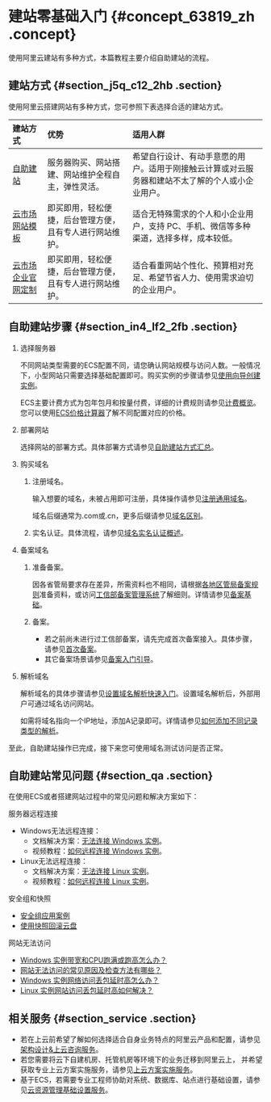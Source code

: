 # 建站零基础入门 {#concept_63819_zh .concept}

使用阿里云建站有多种方式，本篇教程主要介绍自助建站的流程。

## 建站方式 {#section_j5q_c12_2hb .section}

使用阿里云搭建网站有多种方式，您可参照下表选择合适的建站方式。

|建站方式|优势|适用人群|
|:---|:-|:---|
|[自助建站](cn.zh-CN/建站教程/自助建站方式汇总.md#)|服务器购买、网站搭建、网站维护全程自主，弹性灵活。|希望自行设计、有动手意愿的用户。适用于刚接触云计算或对云服务器和建站不太了解的个人或小企业用户。|
|[云市场网站模板](https://market.aliyun.com/templateList)|即买即用，轻松便捷，后台管理方便，且有专人进行网站维护。|适合无特殊需求的个人和小企业用户，支持 PC、手机、微信等多种渠道，选择多样，成本较低。|
|[云市场企业官网定制](https://market.aliyun.com/jianzhan#guid-883652)|即买即用，轻松便捷，后台管理方便，且有专人进行网站维护。|适合看重网站个性化、预算相对充足、希望节省人力、使用需求迫切的企业用户。|

## 自助建站步骤 {#section_in4_lf2_2fb .section}

1.  选择服务器

    不同网站类型需要的ECS配置不同，请您确认网站规模与访问人数。一般情况下，小型网站只需要选择基础配置即可。购买实例的步骤请参见[使用向导创建实例](../../../../cn.zh-CN/实例/创建实例/使用向导创建实例.md#)。

    ECS主要计费方式为包年包月和按量付费，详细的计费规则请参见[计费概览](../../../../cn.zh-CN/产品定价/计费概览.md#)。您可以使用[ECS价格计算器](https://tco.aliyun.com/tco/ecs/calculator)了解不同配置对应的价格。

2.  部署网站

    选择网站的部署方式。具体部署方式请参见[自助建站方式汇总](cn.zh-CN/建站教程/自助建站方式汇总.md#)。

3.  购买域名
    1.  注册域名。

        输入想要的域名，未被占用即可注册，具体操作请参见[注册通用域名](../../../../cn.zh-CN/域名注册/注册通用域名.md#)。

        域名后缀通常为.com或.cn，更多后缀请参见[域名区别](../../../../cn.zh-CN/常见问题/概念类问题/域名区别.md#)。

    2.  实名认证。具体流程，请参见[域名实名认证概述](../../../../cn.zh-CN/域名实名认证/域名实名认证概述.md#)。
4.  备案域名
    1.  准备备案。

        因各省管局要求存在差异，所需资料也不相同，请根据[各地区管局备案规则](../../../../cn.zh-CN/ICP备案前准备/学习管局规则/各地区管局备案规则.md#)准备资料，或访问[工信部备案管理系统](www.miitbeian.gov.cn)了解细则。详情请参见[备案基础](../../../../cn.zh-CN/ICP备案前准备/ICP备案前准备概述.md#)。

    2.  备案。
        -   若之前尚未进行过工信部备案，请先完成首次备案接入。具体步骤，请参见[首次备案](../../../../cn.zh-CN/ICP备案流程（PC端）/验证备案类型/首次备案.md#)。
        -   其它备案场景请参见[备案入门引导](../../../../cn.zh-CN/ICP备案快速入门/ICP备案快速入门.md#)。
5.  解析域名

    解析域名的具体步骤请参见[设置域名解析快速入门](http://help.aliyun.com/document_detail/29716.html)。设置域名解析后，外部用户可通过域名访问网站。

    如需将域名指向一个IP地址，添加A记录即可。详情请参见[如何添加不同记录类型的解析](http://help.aliyun.com/document_detail/29725.html)。


至此，自助建站操作已完成，接下来您可使用域名测试访问是否正常。

## 自助建站常见问题 {#section_qa .section}

在使用ECS或者搭建网站过程中的常见问题和解决方案如下：

服务器远程连接

-   Windows无法远程连接：
    -   文档解决方案：[无法连接 Windows 实例](http://help.aliyun.com/document_detail/50982.html)。
    -   视频教程：[如何远程连接 Windows 实例](http://help.aliyun.com/document_detail/62303.html)。
-   Linux无法远程连接：
    -   文档解决方案：[无法连接 Linux 实例](http://help.aliyun.com/document_detail/34403.html)。
    -   视频教程：[如何远程连接 Linux 实例](http://help.aliyun.com/document_detail/62304.html)。

安全组和快照

-   [安全组应用案例](../../../../cn.zh-CN/安全/安全组/安全组应用案例.md#)
-   [使用快照回滚云盘](../../../../cn.zh-CN/快照/使用快照/使用快照回滚云盘.md#)

网站无法访问

-   [Windows 实例带宽和CPU跑满或跑高怎么办？](http://help.aliyun.com/document_detail/52366.html)
-   [网站无法访问的常见原因及检查方法有哪些？](http://help.aliyun.com/document_detail/31710.html)
-   [Windows 实例网络访问丢包延时高怎么办？](http://help.aliyun.com/document_detail/52866.html)
-   [Linux 实例网站访问丢包延时高如何解决？](http://help.aliyun.com/document_detail/52997.html)

## 相关服务 {#section_service .section}

-   若在上云前希望了解如何选择适合自身业务特点的阿里云产品和配置，请参见[架构设计&上云咨询服务](https://www.aliyun.com/support/quyu/zixun)。
-   若您需要将云下自建机房、托管机房等环境下的业务迁移到阿里云上， 并希望获取专业上云方案实施服务，请参见[上云方案实施服务](https://www.aliyun.com/support/quyu/qianyi)。
-   基于ECS，若需要专业工程师协助对系统、数据库、站点进行基础设置，请参见[云资源管理基础设置服务](https://www.aliyun.com/support/quyu/jichushezhi)。

